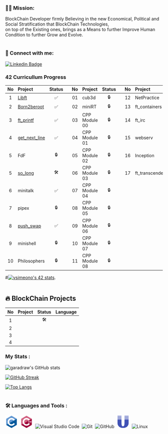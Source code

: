 ###  :man_technologist: Mission:
BlockChain Developer firmly Believing in the new Economical, Political and Social Stratification that BlockChain Technologies, \
on top of the Existing ones, brings as a Means to further Improve Human Condition to further Grow and Evolve.  
<br />

### :link: Connect with me:

[![Linkedin Badge](https://img.shields.io/badge/-Valentin_Simeonov-blue?style=flat&logo=Linkedin&logoColor=white)](www.linkedin.com/in/valentinsimeonovblockchaindeveloper) 
<br />

### 42 Curricullum Progress
| No  | Project                                    | Status |   | No  | Project       | Status |   | No  | Project                        | Status |
| :-: | :----------------------------------------- | :----: | - | :-: | :------------ | :----: | - | :-: | :----------------------------- | :----: |
| 1   | [Libft](../../../libft)                    | ✅     |   | 01  | cub3d         | 🔒     |   | 12  | NetPractice                    | 🔒      |
| 2   | [Born2beroot](../../../born2beroot)        | ✅     |   | 02  | miniRT        | 🔒     |   | 13  | ft_containers                  | 🔒      |
| 3   | [ft_printf](../../../ft_printf)            | ✅     |   | 03  | CPP Module 00 | 🔒     |   | 14  | ft_irc                         | 🔒      |
| 4   | [get_next_line](../../../get_next_line)    | ✅     |   | 04  | CPP Module 01 | 🔒     |   | 15  | webserv                        | 🔒      |
| 5   | FdF                                        | 🔒     |   | 05  | CPP Module 02 | 🔒     |   | 16  | Inception                      | 🔒      |
| 5   | [so_long](../../../so_long)                | 🛠️     |   | 06  | CPP Module 03 | 🔒     |   | 17  | ft_transcendence               | 🔒      |
| 6   | minitalk                                   | ✅     |   | 07  | CPP Module 04 | 🔒     |   |     |                                |         |
| 7   |  pipex                                     | 🔒     |   | 08  | CPP Module 05 | 🔒     |   |     |                                |         |
| 8   | [push_swap](../../../push_swap)            | ✅     |   | 09  | CPP Module 06 | 🔒     |   |     |                                |         |
| 9   |  minishell                                 | 🔒     |   | 10  | CPP Module 07 | 🔒     |   |     |                                |         |
| 10  |  Philosophers                              | 🔒     |   | 11  | CPP Module 08 | 🔒     |   |     |                                |         |


#[![vsimeono's 42 stats](https://badge42.herokuapp.com/api/stats/vsimeono?privacyEmail=true)](https://github.com/JaeSeoKim/badge42). 
<br /> 
<br />


## 🔥 BlockChain Projects
| No  | Project                                                                                                | Status |     Language    |
| :-: | :----------------------------------------------------------------------------------------------------- | :----: | :-------------: |
| 1   |                                                                                                        | 🛠️     |                 |
| 2   |                                                                                                        |        |                 |
| 3   |                                                                                                        |        |                 |
| 4   |                                                                                                        |        |                 󠁐|




### My Stats :
![garadraw's GitHub stats](https://github-readme-stats.vercel.app/api?username=garadraw&hide=contribs,prs&show_icons=true&theme=dark)

[![GitHub Streak](http://github-readme-streak-stats.herokuapp.com?user=garadraw&theme=dark&background=000000)](https://git.io/streak-stats)

[![Top Langs](https://github-readme-stats.vercel.app/api/top-langs/?username=garadraw&layout=compact&theme=dark)](https://github.com/garadraw/github-readme-stats)  
<br />

### :hammer_and_wrench: Languages and Tools :

<div>
  <img src="https://github.com/devicons/devicon/blob/master/icons/c/c-original.svg"  title="C" alt="C" width="40" height="40"/>&nbsp;
  <img src="https://github.com/devicons/devicon/blob/master/icons/cplusplus/cplusplus-original.svg" title="C++" alt="C++" width="40" height="40"/>&nbsp;
  <img src="https://cdn.jsdelivr.net/gh/devicons/devicon/icons/vscode/vscode-original.svg" title="Visual Studio Code" alt="Visual Studio Code" width="40" height="40"/>&nbsp;
  <img src="https://cdn.jsdelivr.net/gh/devicons/devicon/icons/git/git-original.svg" title="Git" alt="Git" width="40" height="40"/>&nbsp;
  <img src="https://user-images.githubusercontent.com/3369400/139448065-39a229ba-4b06-434b-bc67-616e2ed80c8f.png" title="GitHub" alt="GitHub" width="40" height="40"/>&nbsp;
  <img src="https://github.com/devicons/devicon/blob/master/icons/unix/unix-original.svg" title="Unix" alt="Unix" width="40" height="40"/>&nbsp;
  <img src="https://img.icons8.com/color/48/000000/linux--v2.png" title="Linux" alt="Linux" width="40" height="40"/>&nbsp;
<div>


 

<!--
**garadraw/garadraw** is a ✨ _special_ ✨ repository because its `README.md` (this file) appears on your GitHub profile.

  
vision-friendly-dark


